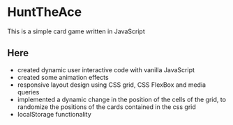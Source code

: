 # HuntTheAce
This is a simple card game written in JavaScript
## Here
- created dynamic user interactive code with vanilla JavaScript
- created some animation effects
- responsive layout design using CSS grid, CSS FlexBox and media queries
- implemented a dynamic change in the position of the cells of the grid, to randomize the positions of the cards contained in the css grid
- localStorage functionality
